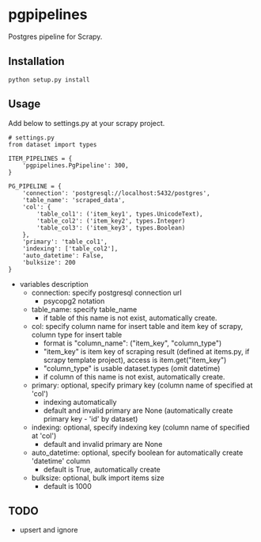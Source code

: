 # pgpipelines
Postgres pipeline for Scrapy.

## Installation

    python setup.py install

## Usage

Add below  to settings.py at your scrapy project.

    # settings.py
    from dataset import types

    ITEM_PIPELINES = {
        'pgpipelines.PgPipeline': 300,
    }

    PG_PIPELINE = {
        'connection': 'postgresql://localhost:5432/postgres',
        'table_name': 'scraped_data',
        'col': {
            'table_col1': ('item_key1', types.UnicodeText),
            'table_col2': ('item_key2', types.Integer)
            'table_col3': ('item_key3', types.Boolean)
        },
        'primary': 'table_col1',
        'indexing': ['table_col2'],
        'auto_datetime': False,
        'bulksize': 200
    }

 + variables description
     + connection: specify postgresql connection url
         + psycopg2 notation
     + table_name: specify table_name
         + if table of this name is not exist, automatically create.
     + col: specify column name for insert table and item key of scrapy, column type for insert table
         + format is "column_name": ("item_key", "column_type")
         + "item_key" is item key of scraping result (defined at items.py, if scrapy template project), access is item.get("item_key")
         + "column_type" is usable dataset.types (omit datetime)
         + if column of this name is not exist, automatically create.
     + primary: optional, specify primary key (column name of specified at 'col')
         + indexing automatically
         + default and invalid primary are None (automatically create primary key - 'id' by dataset)
     + indexing: optional, specify indexing key (column name of specified at 'col')
         + default and invalid primary are None
     + auto_datetime: optional, specify boolean for automatically create 'datetime' column
        + default is True, automatically create
     + bulksize: optional, bulk import items size
         + default is 1000

## TODO
 + upsert and ignore
